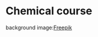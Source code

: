 # Chemical course


background image:<a href="https://ru.freepik.com/free-vector/flat-illustration-laboratory-room_12893247.htm#page=2&query=%D1%85%D0%B8%D0%BC%D0%B8%D1%8F&position=35&from_view=search&track=sph">Freepik</a>